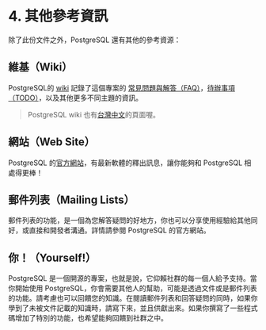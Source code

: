 # 4. 其他參考資訊

除了此份文件之外，PostgreSQL 還有其他的參考資源：

## 維基（Wiki）

PostgreSQL的 [wiki](http://wiki.postgresql.org/) 記錄了這個專案的 [常見問題與解答（FAQ）](http://wiki.postgresql.org/wiki/Frequently_Asked_Questions)，[待辦事項（TODO）](http://wiki.postgresql.org/wiki/Todo)，以及其他更多不同主題的資訊。

> PostgreSQL wiki 也有[台灣中文](https://wiki.postgresql.org/wiki/Taiwan)的頁面喔。

## 網站（Web Site）

PostgreSQL 的[官方網站](http://www.postgresql.org/)，有最新軟體的釋出訊息，讓你能夠和 PostgreSQL 相處得更棒！

## 郵件列表（Mailing Lists）

郵件列表的功能，是一個為您解答疑問的好地方，你也可以分享使用經驗給其他同好，或直接和開發者溝通。詳情請參閱 PostgreSQL 的官方網站。

## 你！（Yourself!）

PostgreSQL 是一個開源的專案，也就是說，它仰賴社群的每一個人給予支持。當你開始使用 PostgreSQL，你會需要其他人的幫助，可能是透過文件或是郵件列表的功能。請考慮也可以回饋您的知識。在閱讀郵件列表和回答疑問的同時，如果你學到了未被文件記載的知識時，請寫下來，並且供獻出來。如果你撰寫了一些程式碼增加了特別的功能，也希望能夠回饋到社群之中。

